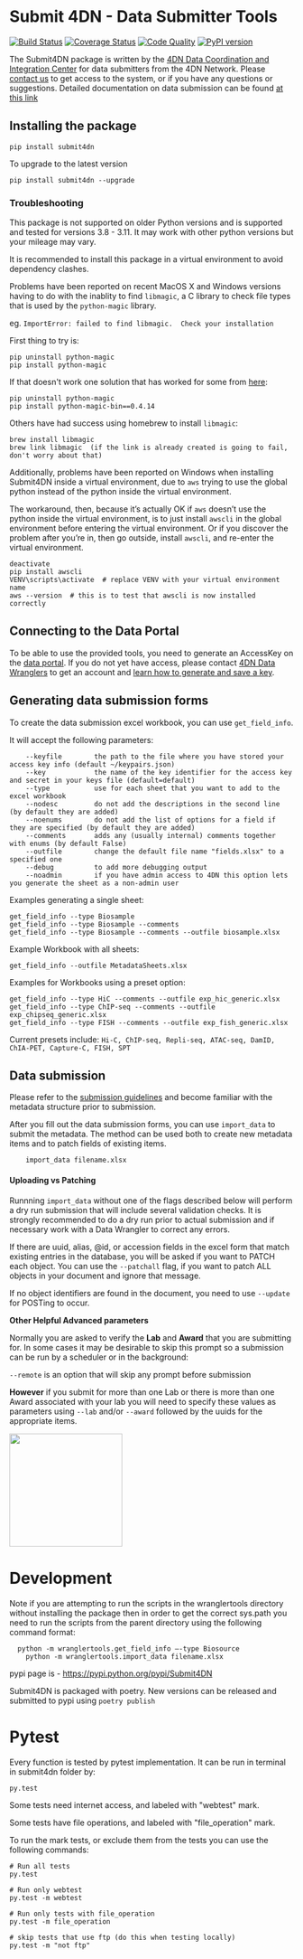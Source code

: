 
# Submit 4DN - Data Submitter Tools

[![Build Status](https://travis-ci.org/4dn-dcic/Submit4DN.svg?branch=master)](https://travis-ci.org/4dn-dcic/Submit4DN)
[![Coverage Status](https://coveralls.io/repos/github/4dn-dcic/Submit4DN/badge.svg?branch=master)](https://coveralls.io/github/4dn-dcic/Submit4DN?branch=master)
[![Code Quality](https://api.codacy.com/project/badge/Grade/a4d521b4dd9c49058304606714528538)](https://www.codacy.com/app/jeremy_7/Submit4DN)
[![PyPI version](https://badge.fury.io/py/Submit4DN.svg)](https://badge.fury.io/py/Submit4DN)

The Submit4DN package is written by the [4DN Data Coordination and Integration Center](http://dcic.4dnucleome.org/) for data submitters from the 4DN Network. Please [contact us](mailto:support@4dnucleome.org) to get access to the system, or if you have any questions or suggestions.  Detailed documentation on data submission can be found [at this link](https://data.4dnucleome.org/help/submitter-guide/getting-started-with-submissions)

## Installing the package

```
pip install submit4dn
```

To upgrade to the latest version

```
pip install submit4dn --upgrade
```

### Troubleshooting

This package is not supported on older Python versions and is supported and tested for versions 3.8 - 3.11.  It may work with other python versions but your mileage may vary.

It is recommended to install this package in a virtual environment to avoid dependency clashes.

Problems have been reported on recent MacOS X and Windows versions having to do with the inablity to find `libmagic`,
a C library to check file types that is used by the `python-magic` library.

eg. `ImportError: failed to find libmagic.  Check your installation`

First thing to try is:

```
pip uninstall python-magic
pip install python-magic
```

If that doesn't work one solution that has worked for some from [here](https://github.com/Yelp/elastalert/issues/1927):

```
pip uninstall python-magic
pip install python-magic-bin==0.4.14
```

Others have had success using homebrew to install `libmagic`:

```
brew install libmagic
brew link libmagic  (if the link is already created is going to fail, don't worry about that)
```

Additionally, problems have been reported on Windows when installing Submit4DN
inside a virtual environment, due to `aws` trying to use the global python instead
of the python inside the virtual environment.

The workaround, then, because it’s actually OK if `aws` doesn’t use the python
inside the virtual environment, is to just install `awscli` in the global
environment before entering the virtual environment. Or if you discover the
problem after you’re in, then go outside, install `awscli`, and re-enter the
virtual environment.

```
deactivate
pip install awscli
VENV\scripts\activate  # replace VENV with your virtual environment name
aws --version  # this is to test that awscli is now installed correctly
```


## Connecting to the Data Portal
To be able to use the provided tools, you need to generate an AccessKey on the [data portal](https://data.4dnucleome.org/).
If you do not yet have access, please contact [4DN Data Wranglers](mailto:support@4dnucleome.org)
to get an account and [learn how to generate and save a key](https://data.4dnucleome.org/help/submitter-guide/getting-started-with-submissions#getting-connection-keys-for-the-4dn-dcic-servers).

## Generating data submission forms
To create the data submission excel workbook, you can use `get_field_info`.

It will accept the following parameters:
~~~~
    --keyfile        the path to the file where you have stored your access key info (default ~/keypairs.json)
    --key            the name of the key identifier for the access key and secret in your keys file (default=default)
    --type           use for each sheet that you want to add to the excel workbook
    --nodesc         do not add the descriptions in the second line (by default they are added)
    --noenums        do not add the list of options for a field if they are specified (by default they are added)
    --comments       adds any (usually internal) comments together with enums (by default False)
    --outfile        change the default file name "fields.xlsx" to a specified one
    --debug          to add more debugging output
    --noadmin        if you have admin access to 4DN this option lets you generate the sheet as a non-admin user
~~~~

Examples generating a single sheet:
~~~~
get_field_info --type Biosample
get_field_info --type Biosample --comments
get_field_info --type Biosample --comments --outfile biosample.xlsx
~~~~

Example Workbook with all sheets:
~~~~
get_field_info --outfile MetadataSheets.xlsx
~~~~

Examples for Workbooks using a preset option:
~~~~
get_field_info --type HiC --comments --outfile exp_hic_generic.xlsx
get_field_info --type ChIP-seq --comments --outfile exp_chipseq_generic.xlsx
get_field_info --type FISH --comments --outfile exp_fish_generic.xlsx
~~~~

Current presets include: `Hi-C, ChIP-seq, Repli-seq, ATAC-seq, DamID, ChIA-PET, Capture-C, FISH, SPT`

## Data submission

Please refer to the [submission guidelines](https://data.4dnucleome.org/help/submitter-guide) and become familiar with the metadata structure prior to submission.

After you fill out the data submission forms, you can use `import_data` to submit the metadata. The method can be used both to create new metadata items and to patch fields of existing items.
~~~~
	import_data filename.xlsx
~~~~

#### Uploading vs Patching

Runnning `import_data` without one of the flags described below will perform a dry run submission that will include several validation checks.
It is strongly recommended to do a dry run prior to actual submission and if necessary work with a Data Wrangler to correct any errors.

If there are uuid, alias, @id, or accession fields in the excel form that match existing entries in the database, you will be asked if you want to PATCH each object.
You can use the `--patchall` flag, if you want to patch ALL objects in your document and ignore that message.

If no object identifiers are found in the document, you need to use `--update` for POSTing to occur.

**Other Helpful Advanced parameters**

Normally you are asked to verify the **Lab** and **Award** that you are submitting for.  In some cases it may be desirable to skip this prompt so a submission
can be run by a scheduler or in the background:

`--remote` is an option that will skip any prompt before submission

**However** if you submit for more than one Lab or there is more than one Award associated with your lab you will need to specify these values
as parameters using `--lab` and/or `--award` followed by the uuids for the appropriate items.

<img src="https://media.giphy.com/media/l0HlN5Y28D9MzzcRy/giphy.gif" width="200" height="200" />


# Development
Note if you are attempting to run the scripts in the wranglertools directory without installing the package then in order to get the correct sys.path you need to run the scripts from the parent directory using the following command format:

```
  python -m wranglertools.get_field_info —-type Biosource
	python -m wranglertools.import_data filename.xlsx
```

pypi page is - https://pypi.python.org/pypi/Submit4DN

Submit4DN is packaged with poetry.  New versions can be released and submitted to pypi using `poetry publish`

# Pytest
Every function is tested by pytest implementation. It can be run in terminal in submit4dn folder by:

    py.test

Some tests need internet access, and labeled with "webtest" mark.

Some tests have file operations, and labeled with "file_operation" mark.

To run the mark tests, or exclude them from the tests you can use the following commands:

    # Run all tests
    py.test

    # Run only webtest
    py.test -m webtest

    # Run only tests with file_operation
    py.test -m file_operation

    # skip tests that use ftp (do this when testing locally)
    py.test -m "not ftp"
